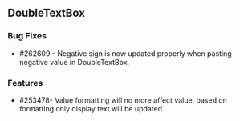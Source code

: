 ## DoubleTextBox

### Bug Fixes

* \#262609 - Negative sign is now updated properly when pasting negative value in DoubleTextBox.

### Features

* \#253478- Value formatting will no more affect value, based on formatting only display text will be updated.